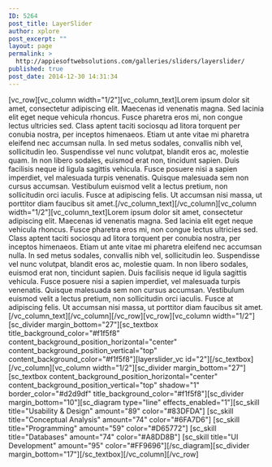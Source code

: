 ```yaml
---
ID: 5264
post_title: LayerSlider
author: xplore
post_excerpt: ""
layout: page
permalink: >
  http://appiesoftwebsolutions.com/galleries/sliders/layerslider/
published: true
post_date: 2014-12-30 14:31:34
---
```

[vc_row][vc_column width="1/2"][vc_column_text]Lorem ipsum dolor sit amet, consectetur adipiscing elit. Maecenas id venenatis magna. Sed lacinia elit eget neque vehicula rhoncus. Fusce pharetra eros mi, non congue lectus ultricies sed. Class aptent taciti sociosqu ad litora torquent per conubia nostra, per inceptos himenaeos. Etiam ut ante vitae mi pharetra eleifend nec accumsan nulla. In sed metus sodales, convallis nibh vel, sollicitudin leo. Suspendisse vel nunc volutpat, blandit eros ac, molestie quam. In non libero sodales, euismod erat non, tincidunt sapien. Duis facilisis neque id ligula sagittis vehicula. Fusce posuere nisi a sapien imperdiet, vel malesuada turpis venenatis. Quisque malesuada sem non cursus accumsan. Vestibulum euismod velit a lectus pretium, non sollicitudin orci iaculis. Fusce at adipiscing felis. Ut accumsan nisi massa, ut porttitor diam faucibus sit amet.[/vc_column_text][/vc_column][vc_column width="1/2"][vc_column_text]Lorem ipsum dolor sit amet, consectetur adipiscing elit. Maecenas id venenatis magna. Sed lacinia elit eget neque vehicula rhoncus. Fusce pharetra eros mi, non congue lectus ultricies sed. Class aptent taciti sociosqu ad litora torquent per conubia nostra, per inceptos himenaeos. Etiam ut ante vitae mi pharetra eleifend nec accumsan nulla. In sed metus sodales, convallis nibh vel, sollicitudin leo. Suspendisse vel nunc volutpat, blandit eros ac, molestie quam. In non libero sodales, euismod erat non, tincidunt sapien. Duis facilisis neque id ligula sagittis vehicula. Fusce posuere nisi a sapien imperdiet, vel malesuada turpis venenatis. Quisque malesuada sem non cursus accumsan. Vestibulum euismod velit a lectus pretium, non sollicitudin orci iaculis. Fusce at adipiscing felis. Ut accumsan nisi massa, ut porttitor diam faucibus sit amet.[/vc_column_text][/vc_column][/vc_row][vc_row][vc_column width="1/2"][sc_divider margin_bottom="27"][sc_textbox title_background_color="#f1f5f8" content_background_position_horizontal="center" content_background_position_vertical="top" content_background_color="#f1f5f8"][layerslider_vc id="2"][/sc_textbox][/vc_column][vc_column width="1/2"][sc_divider margin_bottom="27"][sc_textbox content_background_position_horizontal="center" content_background_position_vertical="top" shadow="1" border_color="#d2d9df" title_background_color="#f1f5f8"][sc_divider margin_bottom="10"][sc_diagram type="line" effects_enabled="1"][sc_skill title="Usability &amp; Design" amount="89" color="#83DFDA"]
[sc_skill title="Conceptual Analysis" amount="74" color="#6FA7D6"]
[sc_skill title="Programming" amount="59" color="#D65772"]
[sc_skill title="Databases" amount="74" color="#A8DD8B"]
[sc_skill title="UI Development" amount="95" color="#FF9696"][/sc_diagram][sc_divider margin_bottom="17"][/sc_textbox][/vc_column][/vc_row]